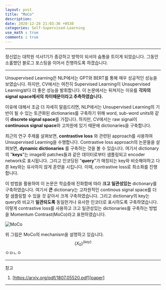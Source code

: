 ```yaml
---
layout: post
title: "MoCo"
description:
date: 2020-12-28 21:03:36 +0530
categories: Self-Supervised-Learning
use_math : true
comments : true
---
```

---

정신없는 대학원 석사1기가 종강하고 방학이 되서야 숨통을 트이게 되었습니다. 그동안 소홀했던 블로그 포스팅을 이어서 진행하도록 하겠습니다.

---

Unsupervised Learning은 NLP에서는 GPT와 BERT를 통해 매우 성공적인 성능을 보였습니다. 하지만, CV에서는 여전히 Supervised Learning이 Unsupervised Learning보다 더 좋은 성능을 발휘합니다. 이 논문에서는 뒤쳐지는 이유를 **각자의 signal space에서의 차이때문이라고 추측하였습니다.**

이유에 대해서 조금 더 자세히 말씀드리면, NLP에서는 Unsupervised Learning의 기반이 될 수 있는 토큰화된 dictionaries를 구축하기 위해 word, sub-word units와 같이 **discrete signal space**를 가집니다. 하지만, CV에서는 raw signal이 **continuous signal space**와 고차원에 있기 때문에 dictionaries을 구축합니다.

최근의 연구 주제를 살펴보면, **contrastive loss** 와 관련된 approach를 사용하여 Unsupervised Learning을 수행합니다. Contrastive loss approach의 논문들을 살펴보면, **dynamic dictionaries** 를 구축하는 것을 볼 수 있습니다. 여기서 dictionary의 "**keys**"는 image와 patches들과 같은 데이터로부터 샘플링되고 encoder network로 표시됩니다. 그리고 인코딩된 "**query**"가 매칭되는 key와 비슷해야하고 다른 key와는 유사하지 않게 훈련을 시킵니다. 이때, contrastive loss로 최소화를 진행합니다.

이 방법을 활용하여 이 논문은 학습중에 진화함에 따라 **크고 일관성있는** dictionary를 구축하였습니다. 여기서 **큰** dictionary는 고차원적인 continous signal space를 더 잘 샘플링할 수 있을 것 같아서 크게 구축하였습니다. 그리고 dictionary의 key는 query와 비교가 **일관되도록** 동일한거나 유사한 인코더로 표시하도록 구축하였습니다. 이렇게 contrastive loss를 사용하고 크고 일관성있는 dictionaries를 구축하는 방법을 Momentum Contrast(MoCo)라고 표현하였습니다.

![MoCo](https://i.imgur.com/NRAavjZ.jpg "MoCo")

위 그림은 MoCo의 mechanism을 설명하고 있습니다. $$ (X_0)^(key) $$ ㅇㅁㄴㅇ

---

참고
1. [https://arxiv.org/pdf/1807.05520.pdf][paper]

---

[paper]: https://arxiv.org/pdf/1807.05520.pdf
